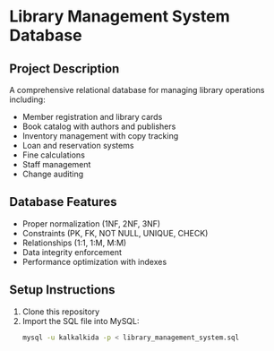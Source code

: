 
# Library Management System Database

## Project Description
A comprehensive relational database for managing library operations including:
- Member registration and library cards
- Book catalog with authors and publishers
- Inventory management with copy tracking
- Loan and reservation systems
- Fine calculations
- Staff management
- Change auditing

## Database Features
- Proper normalization (1NF, 2NF, 3NF)
- Constraints (PK, FK, NOT NULL, UNIQUE, CHECK)
- Relationships (1:1, 1:M, M:M)
- Data integrity enforcement
- Performance optimization with indexes

## Setup Instructions
1. Clone this repository
2. Import the SQL file into MySQL:
   ```bash
   mysql -u kalkalkida -p < library_management_system.sql
